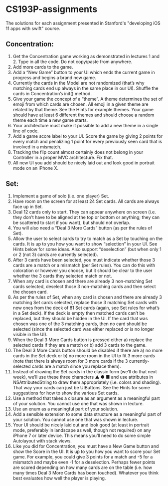 # CS193P-assignments
The solutions for each assignment presented in Stanford's "developing iOS 11 apps with swift" course.

## Concentration:

1. Get the Concentration game working as demonstrated in lectures 1 and 2. Type in all the code. Do not copy/paste from anywhere.
2. Add more cards to the game.
3. Add a “New Game” button to your UI which ends the current game in progress and begins a brand new game.
4. Currently the cards in the Model are not randomized (that’s why matching cards end up always in the same place in our UI). Shuffle the cards in Concentration’s init() method.
5. Give your game the concept of a “theme”. A theme determines the set of emoji from which cards are chosen. All emoji in a given theme are related by that theme. See the Hints for example themes. Your game should have at least 6 different themes and should choose a random theme each time a new game starts.
6. Your architecture must make it possible to add a new theme in a single line of code.
7. Add a game score label to your UI. Score the game by giving 2 points for every match and penalizing 1 point for every previously seen card that is involved in a mismatch.
8. Tracking the flip count almost certainly does not belong in your Controller in a proper MVC architecture. Fix that.
9. All new UI you add should be nicely laid out and look good in portrait mode on an iPhone X.

## Set:

1. Implement a game of solo (i.e. one player) Set.
2. Have room on the screen for at least 24 Set cards. All cards are always face up in Set.
3. Deal 12 cards only to start. They can appear anywhere on screen (i.e. they don’t have to be aligned at the top or bottom or anything; they can be scattered to start if you want), but should not overlap.
4. You will also need a “Deal 3 More Cards” button (as per the rules of Set).
5. Allow the user to select cards to try to match as a Set by touching on the cards. It is up to you how you want to show “selection” in your UI. See Hints below for some ideas. Also support “deselection” (but when only 1 or 2 (not 3) cards are currently selected).
6. After 3 cards have been selected, you must indicate whether those 3 cards are a match or a mismatch (per Set rules). You can do this with coloration or however you choose, but it should be clear to the user whether the 3 cards they selected match or not.
7. When any card is chosen and there are already 3 non-matching Set cards selected, deselect those 3 non-matching cards and then select the chosen card.
8. As per the rules of Set, when any card is chosen and there are already 3 matching Set cards selected, replace those 3 matching Set cards with new ones from the deck of 81 Set cards (again, see Set rules for what’s in a Set deck). If the deck is empty then matched cards can’t be replaced, but they should be hidden in the UI. If the card that was chosen was one of the 3 matching cards, then no card should be selected (since the selected card was either replaced or is no longer visible in the UI).
9. When the Deal 3 More Cards button is pressed either a) replace the selected cards if they are a match or b) add 3 cards to the game.
10. The Deal 3 More Cards button should be disabled if there are a) no more cards in the Set deck or b) no more room in the UI to fit 3 more cards (note that there is always room for 3 more cards if the 3 currently-selected cards are a match since you replace them).
11. Instead of drawing the Set cards in the classic form (we’ll do that next week), we’ll use these three characters ▲ ● ■ and use attributes in NSAttributedString to draw them appropriately (i.e. colors and shading). That way your cards can just be UIButtons. See the Hints for some suggestions for how to show the various Set cards.
12. Use a method that takes a closure as an argument as a meaningful part of your solution. You cannot use one that was shown in lecture.
13. Use an enum as a meaningful part of your solution.
14. Add a sensible extension to some data structure as a meaningful part of your solution. You cannot use one that was shown in lecture.
15. Your UI should be nicely laid out and look good (at least in portrait mode, preferably in landscape as well, though not required) on any iPhone 7 or later device. This means you’ll need to do some simple Autolayout with stack views.
16. Like you did for Concentration, you must have a New Game button and show the Score in the UI. It is up to you how you want to score your Set game. For example, you could give 3 points for a match and -5 for a mismatch and maybe even -1 for a deselection. Perhaps fewer points are scored depending on how many cards are on the table (i.e. how many times Deal 3 More Cards has been touched). Whatever you think best evaluates how well the player is playing.

